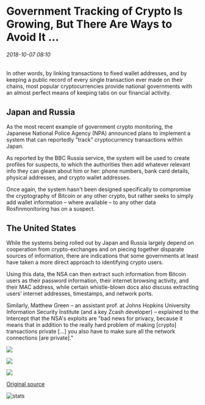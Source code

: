# Government Tracking of Crypto Is Growing, But There Are Ways to Avoid It ...

###### 2018-10-07 08:10

In other words, by linking transactions to fixed wallet addresses, and by keeping a public record of every single transaction ever made on their chains, most popular cryptocurrencies provide national governments with an almost perfect means of keeping tabs on our financial activity.

## Japan and Russia

As the most recent example of government crypto monitoring, the Japanese National Police Agency (NPA) announced plans to implement a system that can reportedly "track" cryptocurrency transactions within Japan.

As reported by the BBC Russia service, the system will be used to create profiles for suspects, to which the authorities then add whatever relevant info they can gleam about him or her: phone numbers, bank card details, physical addresses, and crypto wallet addresses.

Once again, the system hasn't been designed specifically to compromise the cryptography of Bitcoin or any other crypto, but rather seeks to simply add wallet information – where available – to any other data Rosfinmonitoring has on a suspect.

## The United States

While the systems being rolled out by Japan and Russia largely depend on cooperation from crypto-exchanges and on piecing together disparate sources of information, there are indications that some governments at least have taken a more direct approach to identifying crypto users.

Using this data, the NSA can then extract such information from Bitcoin users as their password information, their internet browsing activity, and their MAC address, while certain whistle-blown docs also discuss extracting users’ internet addresses, timestamps, and network ports.

Similarly, Matthew Green – an assistant prof. at Johns Hopkins University Information Security Institute (and a key Zcash developer) – explained to the Intercept that the NSA's exploits are "bad news for privacy, because it means that in addition to the really hard problem of making \[crypto\] transactions private \[…\] you also have to make sure all the network connections \[are private\]."

![](https://s3.cointelegraph.com/storage/uploads/view/e2b98f2e1efbaa3d42403f2285561330.png)

![](https://s3.cointelegraph.com/storage/uploads/view/e3450c0caae045fe50c15c36e611b4d6.png)

![](https://s3.cointelegraph.com/storage/uploads/view/9f1ec87ff49016d1405adafb054c262a.png)

[Original source](https://cointelegraph.com/news/government-tracking-of-crypto-is-growing-but-there-are-ways-to-avoid-it)

![stats](https://c.statcounter.com/11760860/0/a89fa40b/1/ "stats")